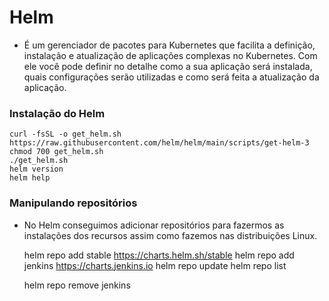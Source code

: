 # Helm

- É um gerenciador de pacotes para Kubernetes que facilita a definição, instalação e atualização de aplicações complexas no Kubernetes. Com ele você pode definir no detalhe como a sua aplicação será instalada, quais configurações serão utilizadas e como será feita a atualização da aplicação.

### Instalação do Helm

    curl -fsSL -o get_helm.sh https://raw.githubusercontent.com/helm/helm/main/scripts/get-helm-3
    chmod 700 get_helm.sh
    ./get_helm.sh
    helm version
    helm help

### Manipulando repositórios 

- No Helm conseguimos adicionar repositórios para fazermos as instalações dos recursos assim como fazemos nas distribuições Linux.

    helm repo add stable https://charts.helm.sh/stable
    helm repo add jenkins https://charts.jenkins.io
    helm repo update
    helm repo list

    helm repo remove jenkins


